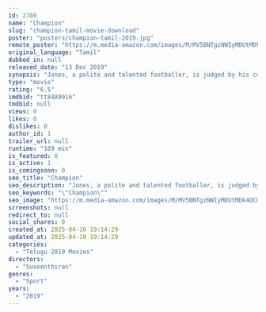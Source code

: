 ```yaml
---
id: 2708
name: "Champion"
slug: "champion-tamil-movie-download"
poster: "posters/champion-tamil-2019.jpg"
remote_poster: "https://m.media-amazon.com/images/M/MV5BNTgzNWIyMDUtMDk4OC00YzQ2LTgyYTYtZjJmMDc3NTBhNmFiXkEyXkFqcGc@._V1_SX300.jpg"
original_language: "Tamil"
dubbed_in: null
released_date: "13 Dec 2019"
synopsis: "Jones, a polite and talented footballer, is judged by his counterparts because of his financial status. When he learns about his past, he is torn between his dreams and his hunger to seek revenge."
type: "movie"
rating: "6.5"
imdbid: "tt8489916"
tmdbid: null
views: 0
likes: 0
dislikes: 0
author_id: 1
trailer_url: null
runtime: "109 min"
is_featured: 0
is_active: 1
is_comingsoon: 0
seo_title: "Champion"
seo_description: "Jones, a polite and talented footballer, is judged by his counterparts because of his financial status. When he learns about his past, he is torn between his dreams and his hunger to seek revenge."
seo_keywords: "\"Champion\""
seo_image: "https://m.media-amazon.com/images/M/MV5BNTgzNWIyMDUtMDk4OC00YzQ2LTgyYTYtZjJmMDc3NTBhNmFiXkEyXkFqcGc@._V1_SX300.jpg"
screenshots: null
redirect_to: null
social_shares: 0
created_at: 2025-04-10 19:14:29
updated_at: 2025-04-10 19:14:29
categories:
  - "Telugu 2019 Movies"
directors:
  - "Suseenthiran"
genres:
  - "Sport"
years:
  - "2019"
---
```

